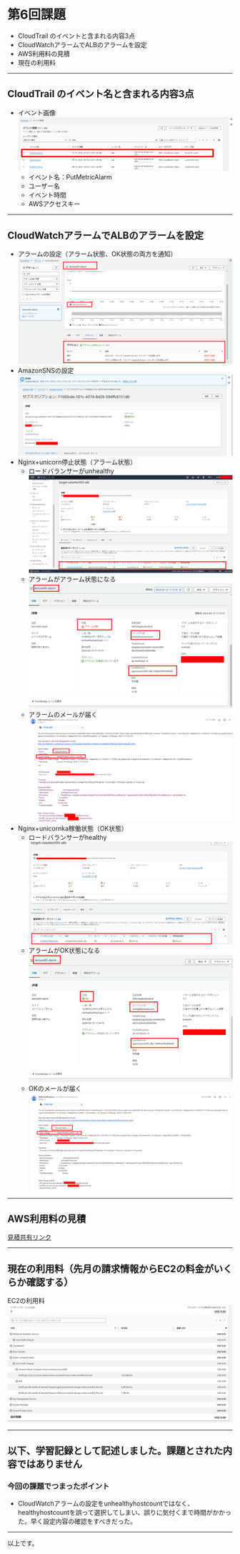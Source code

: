 # 第6回課題

- CloudTrail のイベントと含まれる内容3点
- CloudWatchアラームでALBのアラームを設定
- AWS利用料の見積
- 現在の利用料

---

## CloudTrail のイベント名と含まれる内容3点

- イベント画像<br>![01](l06/01.png)
  - イベント名：PutMetricAlarm
  - ユーザー名
  - イベント時間
  - AWSアクセスキー

---

## CloudWatchアラームでALBのアラームを設定

- アラームの設定（アラーム状態、OK状態の両方を通知）<br>![01](l06/03.png)
- AmazonSNSの設定<br>![01](l06/04.png)
- Nginx+unicorn停止状態（アラーム状態）
  - ロードバランサーがunhealthy<br>![01](l06/05.png)
  - アラームがアラーム状態になる<br>![01](l06/06.png)
  - アラームのメールが届く<br>![01](l06/07.png)
- Nginx+unicornka稼働状態（OK状態）
  - ロードバランサーがhealthy<br>![01](l06/08.png)
  - アラームがOK状態になる<br>![01](l06/09.png)
  - OKのメールが届く<br>![01](l06/10.png)

---

## AWS利用料の見積

[見積共有リンク](https://calculator.aws/#/estimate?id=c39fc52d14ab9e82d42c36dc84853e5b25620bac "見積共有リンク")

---

## 現在の利用料（先月の請求情報からEC2の料金がいくらか確認する）

EC2の利用料
![01](l06/11.png)

---

## 以下、学習記録として記述しました。課題とされた内容ではありません

### 今回の課題でつまったポイント

- CloudWatchアラームの設定をunhealthyhostcountではなく、healthyhostcountを誤って選択してしまい、誤りに気付くまで時間がかかった。早く設定内容の確認をすべきだった。

---

以上です。
